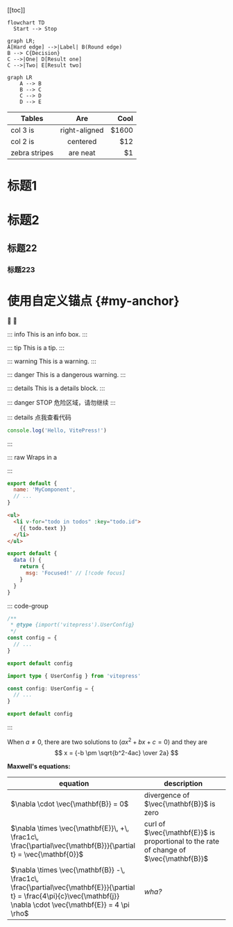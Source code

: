 [[toc]]

```mermaid
flowchart TD
  Start --> Stop
```

```mermaid
graph LR;
A[Hard edge] -->|Label| B(Round edge)
B --> C{Decision}
C -->|One| D[Result one]
C -->|Two| E[Result two]
```

```mermaid
graph LR
    A --> B
    B --> C
    C --> D
    D --> E
```


| Tables        |      Are      |  Cool |
| ------------- | :-----------: | ----: |
| col 3 is      | right-aligned | $1600 |
| col 2 is      |   centered    |   $12 |
| zebra stripes |   are neat    |    $1 |

# 标题1

# 标题2

## 标题22

### 标题223

# 使用自定义锚点 {#my-anchor}


:tada: :100:

::: info
This is an info box.
:::

::: tip
This is a tip.
:::

::: warning
This is a warning.
:::

::: danger
This is a dangerous warning.
:::

::: details
This is a details block.
:::


::: danger STOP
危险区域，请勿继续
:::

::: details 点我查看代码
```js
console.log('Hello, VitePress!')
```
:::

::: raw
Wraps in a <div class="vp-raw"></div>
:::

```js
export default {
  name: 'MyComponent',
  // ...
}
```

```html
<ul>
  <li v-for="todo in todos" :key="todo.id">
    {{ todo.text }}
  </li>
</ul>
```

```js
export default {
  data () {
    return {
      msg: 'Focused!' // [!code focus]
    }
  }
}
```

::: code-group

```js [config.js]
/**
 * @type {import('vitepress').UserConfig}
 */
const config = {
  // ...
}

export default config
```

```ts [config.ts]
import type { UserConfig } from 'vitepress'

const config: UserConfig = {
  // ...
}

export default config
```

:::

When $a \ne 0$, there are two solutions to $(ax^2 + bx + c = 0)$ and they are
$$ x = {-b \pm \sqrt{b^2-4ac} \over 2a} $$

**Maxwell's equations:**

| equation                                                                                                                                                                  | description                                                                            |
| ------------------------------------------------------------------------------------------------------------------------------------------------------------------------- | -------------------------------------------------------------------------------------- |
| $\nabla \cdot \vec{\mathbf{B}}  = 0$                                                                                                                                      | divergence of $\vec{\mathbf{B}}$ is zero                                               |
| $\nabla \times \vec{\mathbf{E}}\, +\, \frac1c\, \frac{\partial\vec{\mathbf{B}}}{\partial t}  = \vec{\mathbf{0}}$                                                          | curl of $\vec{\mathbf{E}}$ is proportional to the rate of change of $\vec{\mathbf{B}}$ |
| $\nabla \times \vec{\mathbf{B}} -\, \frac1c\, \frac{\partial\vec{\mathbf{E}}}{\partial t} = \frac{4\pi}{c}\vec{\mathbf{j}}    \nabla \cdot \vec{\mathbf{E}} = 4 \pi \rho$ | _wha?_                                                                                 |
